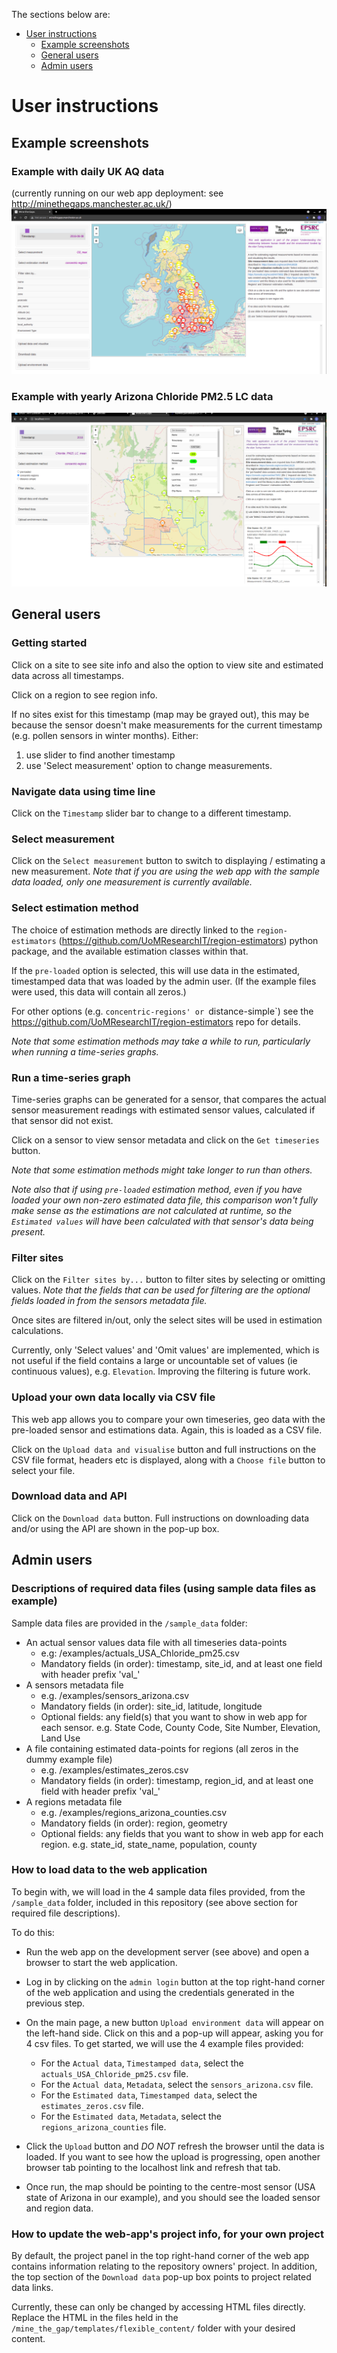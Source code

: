 The sections below are:

- [User instructions](#user-instructions)
  - [Example screenshots](#example-screenshots)
  - [General users](#general-users)
  - [Admin users](#admin-users)
<!-- toc -->

# User instructions

## Example screenshots

### Example with daily UK AQ data
(currently running on our web app deployment: see http://minethegaps.manchester.ac.uk/)
![alt text](images/mine-the-gaps_general_screenshot.png)

### Example with yearly Arizona Chloride PM2.5 LC data
![Arizona_Chloride](images/mine-the-gaps_screenshot_US_Arizona_Chloride.png)

## General users

### Getting started
Click on a site to see site info and also the option to view site and estimated data across all timestamps.

Click on a region to see region info.

If no sites exist for this timestamp (map may be grayed out), this may be because the sensor doesn't
make measurements for the current timestamp (e.g. pollen sensors in winter months). Either:

1. use slider to find another timestamp
1. use 'Select measurement' option to change measurements.

### Navigate data using time line
Click on the `Timestamp` slider bar to change to a different timestamp. 

### Select measurement
Click on the `Select measurement` button to switch to displaying / estimating a new measurement. 
*Note that if you are using the web app with the sample data loaded, only one measurement is currently 
available.*

### Select estimation method
The choice of estimation methods are directly linked to the `region-estimators` 
(https://github.com/UoMResearchIT/region-estimators) python package, and the 
available estimation classes within that.

If the `pre-loaded` option is selected, this will use data in the estimated, timestamped data that was loaded
by the admin user. (If the example files were used, this data will contain all zeros.)

For other options (e.g. `concentric-regions' or `distance-simple`) see the 
https://github.com/UoMResearchIT/region-estimators repo for details.

*Note that some estimation methods may take a while to run, particularly when running a time-series graphs.*

### Run a time-series graph 
Time-series graphs can be generated for a sensor, that compares the actual sensor measurement readings with estimated
sensor values, calculated if that sensor did not exist. 

Click on a sensor to view sensor metadata and click on the `Get timeseries` button. 

*Note that some estimation methods might take longer to run than others.*

*Note also that if using `pre-loaded` estimation method, even if you have loaded your own non-zero estimated data file, 
this comparison won't fully make sense as the estimations are not calculated at runtime, so the
`Estimated values` will have been calculated with that sensor's data being present.*

### Filter sites
Click on the `Filter sites by...` button to filter sites by selecting or omitting values. 
*Note that the fields that can be used for filtering are the optional fields loaded in from the sensors 
metadata file.* 

Once sites are filtered in/out, only the select sites will be used in estimation calculations.

Currently, only 'Select values' and 'Omit values' are implemented, which is not useful if the field contains a large 
or uncountable set of values (ie continuous values), e.g. `Elevation`.  Improving the filtering is future work.


### Upload your own data locally via CSV file
This web app allows you to compare your own timeseries, geo data with the pre-loaded sensor and estimations data. 
Again, this is loaded as a CSV file.

Click on the `Upload data and visualise` button and full instructions on the CSV file format, headers etc is 
displayed, along with a `Choose file` button to select your file.

### Download data and API
Click on the `Download data` button. Full instructions on downloading data and/or using the API are shown in the
pop-up box.

## Admin users

### Descriptions of required data files (using sample data files as example)
Sample data files are provided in the `/sample_data` folder:

* An actual sensor values data file with all timeseries data-points
  * e.g: /examples/actuals_USA_Chloride_pm25.csv
  * Mandatory fields (in order): timestamp, site_id, and at least one field with header prefix 'val_'
* A sensors metadata file
  * e.g. /examples/sensors_arizona.csv
  * Mandatory fields (in order): site_id, latitude, longitude
  * Optional fields: any field(s) that you want to show in web app for each sensor.
      e.g. State Code, County Code, Site Number, Elevation, Land Use
* A file containing estimated data-points for regions (all zeros in the dummy example file)
  * e.g. /examples/estimates_zeros.csv
  * Mandatory fields (in order): timestamp, region_id, and at least one field with header prefix 'val_'
* A regions metadata file
  * e.g. /examples/regions_arizona_counties.csv
  * Mandatory fields (in order): region, geometry
  * Optional fields: any fields that you want to show in web app for each region.
      e.g. state_id, state_name, population, county 

### How to load data to the web application
To begin with, we will load in the 4 sample data files provided, from the `/sample_data` folder, 
included in this repository (see above section for required file descriptions).

To do this: 

* Run the web app on the development server (see above) and open a browser to start the 
  web application.

* Log in by clicking on the `admin login` button at the top right-hand corner of 
  the web application and using the credentials generated in the previous step.

* On the main page, a new button `Upload environment data` will appear on the left-hand side. 
  Click on this and a pop-up will appear, asking you for 4 csv files. 
  To get started, we will use the 4 example files provided:
  
    * For the `Actual data`, `Timestamped data`, select the `actuals_USA_Chloride_pm25.csv` file.
    * For the `Actual data`, `Metadata`, select the `sensors_arizona.csv` file.
    * For the `Estimated data`, `Timestamped data`, select the `estimates_zeros.csv` file.
    * For the `Estimated data`, `Metadata`, select the `regions_arizona_counties` file.
    
* Click the `Upload` button and *DO NOT* refresh the browser until the data is loaded. If you want to
  see how the upload is progressing, open another browser tab pointing to the localhost link and refresh that tab.
  
* Once run, the map should be pointing to the centre-most sensor (USA state of Arizona in our example), and
  you should see the loaded sensor and region data.

### How to update the web-app's project info, for your own project
By default, the project panel in the top right-hand corner of the web app contains information relating to the 
repository owners' project. In addition, the top section of the `Download data` pop-up box points to project related
data links. 

Currently, these can only be changed by accessing HTML files directly. Replace the HTML in the files held in the 
`/mine_the_gap/templates/flexible_content/` folder with your desired content.



  



